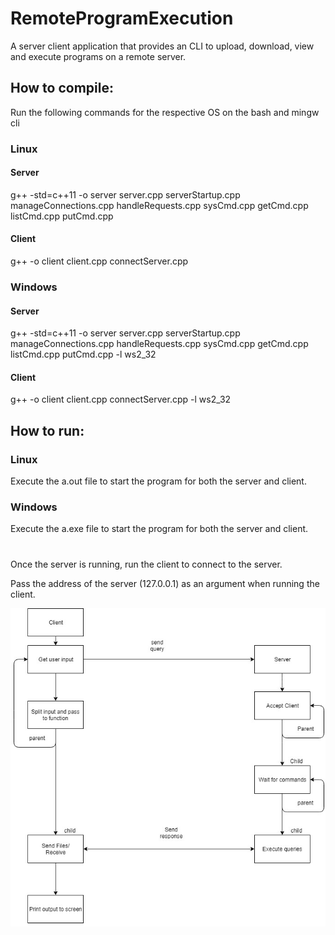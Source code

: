 # RemoteProgramExecution
A server client application that provides an CLI to upload, download, view and execute programs on a remote server.


## How to compile:
Run the following commands for the respective OS on the bash and mingw cli
### Linux
#### Server
g++ -std=c++11 -o server server.cpp serverStartup.cpp manageConnections.cpp handleRequests.cpp sysCmd.cpp getCmd.cpp listCmd.cpp putCmd.cpp
#### Client
g++ -o client client.cpp connectServer.cpp
### Windows
#### Server
g++ -std=c++11 -o server server.cpp serverStartup.cpp manageConnections.cpp handleRequests.cpp sysCmd.cpp getCmd.cpp listCmd.cpp putCmd.cpp -l ws2_32
#### Client
g++ -o client client.cpp connectServer.cpp -l ws2_32


## How to run:
### Linux
Execute the a.out file to start the program for both the server and client.
### Windows
Execute the a.exe file to start the program for both the server and client.

#
Once the server is running, run the client to connect to the server.

Pass the address of the server (127.0.0.1) as an argument when running the client. 

![Diagram](ServerClientDiagram.png)
